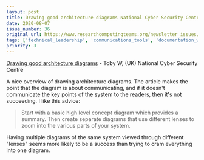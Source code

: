 ```yaml
---
layout: post
title: Drawing good architecture diagrams National Cyber Security Centre
date: 2020-08-07
issue_number: 36
original_url: https://www.researchcomputingteams.org/newsletter_issues/0036
tags: ['technical_leadership', 'communications_tools', 'documentation_writing']
priority: 3
---
```


<!-- markdownlint-disable MD033 -->
<!-- markdownlint-disable MD041 -->
<!-- markdownlint-disable MD049 -->

[Drawing good architecture diagrams](https://www.ncsc.gov.uk/blog-post/drawing-good-architecture-diagrams) - Toby W, (UK) National Cyber Security Centre

A nice overview of drawing architecture diagrams. The article makes the point that the diagram is about communicating, and if it doesn't communicate the key points of the system to the readers, then it's not succeeding.
I like this advice:

> Start with a basic high level concept diagram which provides a summary. Then create separate diagrams that use different lenses to zoom into the various parts of your system.

Having multiple diagrams of the same system viewed through different "lenses" seems more likely to be a success than trying to cram everything into one diagram.

